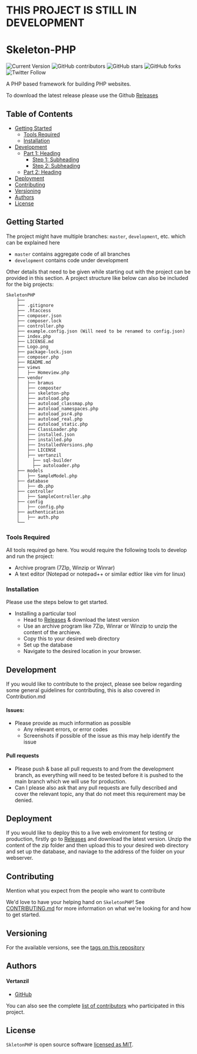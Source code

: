 # THIS PROJECT IS STILL IN DEVELOPMENT

# Skeleton-PHP

![Current Version](https://img.shields.io/badge/version-v0.1-blue)
![GitHub contributors](https://img.shields.io/github/contributors/Skeleton-PHP/SkeletonPHP)
![GitHub stars](https://img.shields.io/github/stars/Skeleton-PHP/SkeletonPHP?style=social)
![GitHub forks](https://img.shields.io/github/forks/Skeleton-PHP/SkeletonPHP?style=social)
![Twitter Follow](https://img.shields.io/twitter/follow/vertanzil?style=social)

A PHP based framework for building PHP websites.

To download the latest release please use the Github [Releases](https://github.com/Skeleton-PHP/SkeletonPHP/releases)

## Table of Contents
- [Getting Started](#getting-started)
	- [Tools Required](#tools-required)
	- [Installation](#installation)
- [Development](#development)
    - [Part 1: Heading](#part-1-heading)
	  - [Step 1: Subheading](#step-1-subheading)
	  - [Step 2: Subheading](#step-2-subheading)
	- [Part 2: Heading](#part-2-heading)
- [Deployment](#deployment)
- [Contributing](#contributing)
- [Versioning](#versioning)
- [Authors](#authors)
- [License](#license)

## Getting Started

The project might have multiple branches: `master`, `development`, etc. which can be explained here

* `master` contains aggregate code of all branches
* `development` contains code under development

Other details that need to be given while starting out with the project can be provided in this section. A project structure like below can also be included for the big projects:

```
SkeletonPHP
	├── 
	├── .gitignore
	├── .htaccess
	├── composer.json
	├── composer.lock
	├── controller.php
	├── example.config.json (Will need to be renamed to config.json)
    ├── index.php
	├── LICENSE.md
	├── Logo.png
	├── package-lock.json
	├── composer.php
	├── README.md
	├── views
	│   ├── Homeview.php
	├── vendor
	│   ├── bramus
	│   ├── composter
	│   ├── skeleton-php
	│   ├── autoload.php
    │   ├── autoload_classmap.php
    │   ├── autoload_namespaces.php
    │   ├── autoload_psr4.php
    │   ├── autoload_real.php
    │   ├── autoload_static.php
    │   ├── ClassLoader.php
    │   ├── installed.json
    │   ├── installed.php
    │   ├── InstalledVersions.php
    │   ├── LICENSE
    │   ├── vertanzil
    │     ├── sql-builder
    │     ├── autoloader.php
	├── models
	│   ├── SampleModel.php
	├── database
	│   ├── db.php
	├── controller
	│   ├── SampleController.php
	├── config
	│   ├── config.php
	├── authentication
	│   ├── auth.php
    └──

```
### Tools Required

All tools required go here. You would require the following tools to develop and run the project:

* Archive program  (7ZIp, Winzip or Winrar)
* A text editor (Notepad or notepad++ or similar edtior like vim for linux)

### Installation

Please use the steps below to get started.

* Installing a particular tool
  * Head to [Releases](https://github.com/Skeleton-PHP/SkeletonPHP/releases) & download the latest version
  * Use an archive program like 7Zip, Winrar or Winzip to unzip the content of the archieve.
  * Copy this to your desired web directory
  * Set up the database
  * Navigate to the desired location in your browser.
  
## Development
If you would like to contribute to the project, please see below regarding some general guidelines for contributing, this is also covered in Contribution.md

#### Issues:
* Please provide as much information as possible
  * Any relevant errors, or error codes
  * Screenshots if possible of the issue as this may help identify the issue
  
#### Pull requests
* Please push & base all pull requests to and from the development branch, as everything will need to be tested before it is pushed to the main branch which we will use for production.
* Can I please also ask that any pull requests are fully described and cover the relevant topic, any that do not meet this requirement may be denied.

## Deployment
If you would like to deploy this to a live web enviroment for testing or production, firstly go to [Releases](https://github.com/Skeleton-PHP/SkeletonPHP/releases) and download the latest version.
Unzip the content of the zip folder and then upload this to your desired web directory and set up the database, and naviage to the address of the folder on your webserver.

## Contributing

Mention what you expect from the people who want to contribute

We'd love to have your helping hand on `SkeletonPHP`! See [CONTRIBUTING.md] for more information on what we're looking for and how to get started.

## Versioning

For the available versions, see the [tags on this repository][tags]

## Authors

#### Vertanzil
* [GitHub]

You can also see the complete [list of contributors][contributors] who participated in this project.

## License
`SkletonPHP` is open source software [licensed as MIT][license].

[//]: # (HyperLinks)

[GitHub Repository]: https://github.com/Skeleton-PHP/SkeletonPHP
[CONTRIBUTING.md]: https://github.com/Skeleton-PHP/SkeletonPHP/blob/master/CONTRIBUTING.md
[tags]: https://github.com/Skeleton-PHP/SkeletonPHP/tags

[GitHub]: https://github.com/Skeleton-PHP/

[contributors]: https://github.com/Skeleton-PHP/SkeletonPHP/contributors
[license]: https://github.com/Skeleton-PHP/SkeletonPHP/blob/master/LICENSE.md
